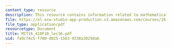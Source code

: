 ```yaml
---
content_type: resource
description: This resource contains information related to mathematical programming.
file: https://ol-ocw-studio-app-production.s3.amazonaws.com/courses/16-410-principles-of-autonomy-and-decision-making-fall-2010/fa9cf4c5f700d02515639338a3029da6_MIT16_410F10_lec16.pdf
file_type: application/pdf
resourcetype: Document
title: MIT16_410F10_lec16.pdf
uid: fa9cf4c5-f700-d025-1563-9338a3029da6
---
```

